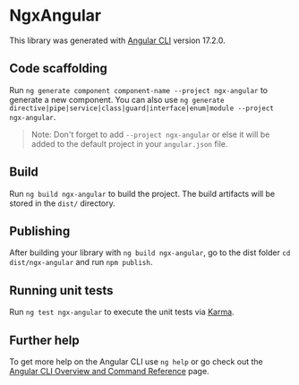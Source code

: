 # NgxAngular

This library was generated with [Angular CLI](https://github.com/angular/angular-cli) version 17.2.0.

## Code scaffolding

Run `ng generate component component-name --project ngx-angular` to generate a new component. You can also use `ng generate directive|pipe|service|class|guard|interface|enum|module --project ngx-angular`.
> Note: Don't forget to add `--project ngx-angular` or else it will be added to the default project in your `angular.json` file. 

## Build

Run `ng build ngx-angular` to build the project. The build artifacts will be stored in the `dist/` directory.

## Publishing

After building your library with `ng build ngx-angular`, go to the dist folder `cd dist/ngx-angular` and run `npm publish`.

## Running unit tests

Run `ng test ngx-angular` to execute the unit tests via [Karma](https://karma-runner.github.io).

## Further help

To get more help on the Angular CLI use `ng help` or go check out the [Angular CLI Overview and Command Reference](https://angular.io/cli) page.
